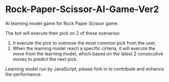 # Rock-Paper-Scissor-AI-Game-Ver2
AI learning model game for Rock Paper Scissor game.

The bot will execute their pick on 2 of these scenarios:
1. It execute the pick to outmove the most common pick from the user,
2. When the learning model reach a specific cirteria, it will execute the move from the learning model, which based on the latest 2 consecutive moves to predict the next pick.

Learning model run by JavaScript, please fork in to contribute and enhance the performance.
